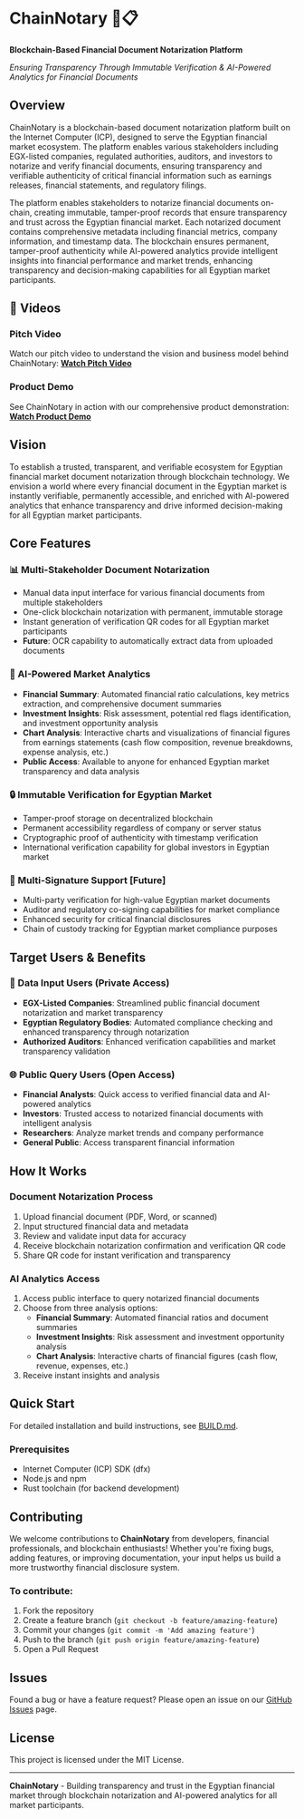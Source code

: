 # ChainNotary 🔗📋

**Blockchain-Based Financial Document Notarization Platform**

*Ensuring Transparency Through Immutable Verification & AI-Powered Analytics for Financial Documents*

## Overview

ChainNotary is a blockchain-based document notarization platform built on the Internet Computer (ICP), designed to serve the Egyptian financial market ecosystem. The platform enables various stakeholders including EGX-listed companies, regulated authorities, auditors, and investors to notarize and verify financial documents, ensuring transparency and verifiable authenticity of critical financial information such as earnings releases, financial statements, and regulatory filings.

The platform enables stakeholders to notarize financial documents on-chain, creating immutable, tamper-proof records that ensure transparency and trust across the Egyptian financial market. Each notarized document contains comprehensive metadata including financial metrics, company information, and timestamp data. The blockchain ensures permanent, tamper-proof authenticity while AI-powered analytics provide intelligent insights into financial performance and market trends, enhancing transparency and decision-making capabilities for all Egyptian market participants.

## 🎥 Videos

### Pitch Video
Watch our pitch video to understand the vision and business model behind ChainNotary:
[**Watch Pitch Video**](https://drive.google.com/file/d/1plt1AU_drM36-4NC27uegO3ciOltOUrP/view?usp=drive_link)

### Product Demo
See ChainNotary in action with our comprehensive product demonstration:
[**Watch Product Demo**](https://drive.google.com/file/d/1xso6WM5MKwC06S_KcxHY5P0ESzXMSnxb/view?usp=drive_link)

## Vision

To establish a trusted, transparent, and verifiable ecosystem for Egyptian financial market document notarization through blockchain technology. We envision a world where every financial document in the Egyptian market is instantly verifiable, permanently accessible, and enriched with AI-powered analytics that enhance transparency and drive informed decision-making for all Egyptian market participants.

## Core Features

### 📊 Multi-Stakeholder Document Notarization
- Manual data input interface for various financial documents from multiple stakeholders
- One-click blockchain notarization with permanent, immutable storage
- Instant generation of verification QR codes for all Egyptian market participants
- **Future**: OCR capability to automatically extract data from uploaded documents

### 🤖 AI-Powered Market Analytics
- **Financial Summary**: Automated financial ratio calculations, key metrics extraction, and comprehensive document summaries
- **Investment Insights**: Risk assessment, potential red flags identification, and investment opportunity analysis
- **Chart Analysis**: Interactive charts and visualizations of financial figures from earnings statements (cash flow composition, revenue breakdowns, expense analysis, etc.)
- **Public Access**: Available to anyone for enhanced Egyptian market transparency and data analysis

### 🔒 Immutable Verification for Egyptian Market
- Tamper-proof storage on decentralized blockchain
- Permanent accessibility regardless of company or server status
- Cryptographic proof of authenticity with timestamp verification
- International verification capability for global investors in Egyptian market

### 🤝 Multi-Signature Support [Future]
- Multi-party verification for high-value Egyptian market documents
- Auditor and regulatory co-signing capabilities for market compliance
- Enhanced security for critical financial disclosures
- Chain of custody tracking for Egyptian market compliance purposes

## Target Users & Benefits

### 🔐 Data Input Users (Private Access)
- **EGX-Listed Companies**: Streamlined public financial document notarization and market transparency
- **Egyptian Regulatory Bodies**: Automated compliance checking and enhanced transparency through notarization
- **Authorized Auditors**: Enhanced verification capabilities and market transparency validation

### 🌐 Public Query Users (Open Access)
- **Financial Analysts**: Quick access to verified financial data and AI-powered analytics
- **Investors**: Trusted access to notarized financial documents with intelligent analysis
- **Researchers**: Analyze market trends and company performance
- **General Public**: Access transparent financial information

## How It Works

### Document Notarization Process
1. Upload financial document (PDF, Word, or scanned)
2. Input structured financial data and metadata
3. Review and validate input data for accuracy
4. Receive blockchain notarization confirmation and verification QR code
5. Share QR code for instant verification and transparency

### AI Analytics Access
1. Access public interface to query notarized financial documents
2. Choose from three analysis options:
   - **Financial Summary**: Automated financial ratios and document summaries
   - **Investment Insights**: Risk assessment and investment opportunity analysis
   - **Chart Analysis**: Interactive charts of financial figures (cash flow, revenue, expenses, etc.)
3. Receive instant insights and analysis

## Quick Start

For detailed installation and build instructions, see [BUILD.md](BUILD.md).

### Prerequisites
- Internet Computer (ICP) SDK (dfx)
- Node.js and npm
- Rust toolchain (for backend development)

## Contributing

We welcome contributions to **ChainNotary** from developers, financial professionals, and blockchain enthusiasts! Whether you're fixing bugs, adding features, or improving documentation, your input helps us build a more trustworthy financial disclosure system.

### To contribute:
1. Fork the repository
2. Create a feature branch (`git checkout -b feature/amazing-feature`)
3. Commit your changes (`git commit -m 'Add amazing feature'`)
4. Push to the branch (`git push origin feature/amazing-feature`)
5. Open a Pull Request

## Issues

Found a bug or have a feature request? Please open an issue on our [GitHub Issues](https://github.com/yourorg/chainnotary/issues) page.

## License

This project is licensed under the MIT License.

---

**ChainNotary** - Building transparency and trust in the Egyptian financial market through blockchain notarization and AI-powered analytics for all market participants.

